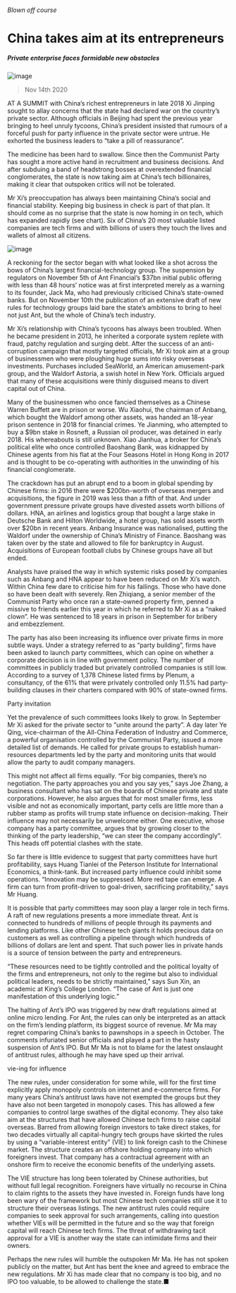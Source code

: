 ###### Blown off course
# China takes aim at its entrepreneurs 
##### Private enterprise faces formidable new obstacles 
![image](images/20201114_WBD001_1.jpg) 
> Nov 14th 2020 
AT A SUMMIT with China’s richest entrepreneurs in late 2018 Xi Jinping sought to allay concerns that the state had declared war on the country’s private sector. Although officials in Beijing had spent the previous year bringing to heel unruly tycoons, China’s president insisted that rumours of a forceful push for party influence in the private sector were untrue. He exhorted the business leaders to “take a pill of reassurance”.
The medicine has been hard to swallow. Since then the Communist Party has sought a more active hand in recruitment and business decisions. And after subduing a band of headstrong bosses at overextended financial conglomerates, the state is now taking aim at China’s tech billionaires, making it clear that outspoken critics will not be tolerated.

Mr Xi’s preoccupation has always been maintaining China’s social and financial stability. Keeping big business in check is part of that plan. It should come as no surprise that the state is now homing in on tech, which has expanded rapidly (see chart). Six of China’s 20 most valuable listed companies are tech firms and with billions of users they touch the lives and wallets of almost all citizens.
![image](images/20201114_WBC237_0.png) 

A reckoning for the sector began with what looked like a shot across the bows of China’s largest financial-technology group. The suspension by regulators on November 5th of Ant Financial’s $37bn initial public offering with less than 48 hours’ notice was at first interpreted merely as a warning to its founder, Jack Ma, who had previously criticised China’s state-owned banks. But on November 10th the publication of an extensive draft of new rules for technology groups laid bare the state’s ambitions to bring to heel not just Ant, but the whole of China’s tech industry.
Mr Xi’s relationship with China’s tycoons has always been troubled. When he became president in 2013, he inherited a corporate system replete with fraud, patchy regulation and surging debt. After the success of an anti-corruption campaign that mostly targeted officials, Mr Xi took aim at a group of businessmen who were ploughing huge sums into risky overseas investments. Purchases included SeaWorld, an American amusement-park group, and the Waldorf Astoria, a swish hotel in New York. Officials argued that many of these acquisitions were thinly disguised means to divert capital out of China. 
Many of the businessmen who once fancied themselves as a Chinese Warren Buffett are in prison or worse. Wu Xiaohui, the chairman of Anbang, which bought the Waldorf among other assets, was handed an 18-year prison sentence in 2018 for financial crimes. Ye Jianming, who attempted to buy a $9bn stake in Rosneft, a Russian oil producer, was detained in early 2018. His whereabouts is still unknown. Xiao Jianhua, a broker for China’s political elite who once controlled Baoshang Bank, was kidnapped by Chinese agents from his flat at the Four Seasons Hotel in Hong Kong in 2017 and is thought to be co-operating with authorities in the unwinding of his financial conglomerate.
The crackdown has put an abrupt end to a boom in global spending by Chinese firms: in 2016 there were $200bn-worth of overseas mergers and acquisitions, the figure in 2019 was less than a fifth of that. And under government pressure private groups have divested assets worth billions of dollars. HNA, an airlines and logistics group that bought a large stake in Deutsche Bank and Hilton Worldwide, a hotel group, has sold assets worth over $20bn in recent years. Anbang Insurance was nationalised, putting the Waldorf under the ownership of China’s Ministry of Finance. Baoshang was taken over by the state and allowed to file for bankruptcy in August. Acquisitions of European football clubs by Chinese groups have all but ended.
Analysts have praised the way in which systemic risks posed by companies such as Anbang and HNA appear to have been reduced on Mr Xi’s watch. Within China few dare to criticise him for his failings. Those who have done so have been dealt with severely. Ren Zhiqiang, a senior member of the Communist Party who once ran a state-owned property firm, penned a missive to friends earlier this year in which he referred to Mr Xi as a “naked clown”. He was sentenced to 18 years in prison in September for bribery and embezzlement.
The party has also been increasing its influence over private firms in more subtle ways. Under a strategy referred to as “party building”, firms have been asked to launch party committees, which can opine on whether a corporate decision is in line with government policy. The number of committees in publicly traded but privately controlled companies is still low. According to a survey of 1,378 Chinese listed firms by Plenum, a consultancy, of the 61% that were privately controlled only 11.5% had party-building clauses in their charters compared with 90% of state-owned firms.
Party invitation
Yet the prevalence of such committees looks likely to grow. In September Mr Xi asked for the private sector to “unite around the party”. A day later Ye Qing, vice-chairman of the All-China Federation of Industry and Commerce, a powerful organisation controlled by the Communist Party, issued a more detailed list of demands. He called for private groups to establish human-resources departments led by the party and monitoring units that would allow the party to audit company managers.
This might not affect all firms equally. “For big companies, there’s no negotiation. The party approaches you and you say yes,” says Joe Zhang, a business consultant who has sat on the boards of Chinese private and state corporations. However, he also argues that for most smaller firms, less visible and not as economically important, party cells are little more than a rubber stamp as profits will trump state influence on decision-making. Their influence may not necessarily be unwelcome either. One executive, whose company has a party committee, argues that by growing closer to the thinking of the party leadership, “we can steer the company accordingly”. This heads off potential clashes with the state.
So far there is little evidence to suggest that party committees have hurt profitability, says Huang Tianlei of the Peterson Institute for International Economics, a think-tank. But increased party influence could inhibit some operations. “Innovation may be suppressed. More red tape can emerge. A firm can turn from profit-driven to goal-driven, sacrificing profitability,” says Mr Huang.
It is possible that party committees may soon play a larger role in tech firms. A raft of new regulations presents a more immediate threat. Ant is connected to hundreds of millions of people through its payments and lending platforms. Like other Chinese tech giants it holds precious data on customers as well as controlling a pipeline through which hundreds of billions of dollars are lent and spent. That such power lies in private hands is a source of tension between the party and entrepreneurs.
“These resources need to be tightly controlled and the political loyalty of the firms and entrepreneurs, not only to the regime but also to individual political leaders, needs to be strictly maintained,” says Sun Xin, an academic at King’s College London. “The case of Ant is just one manifestation of this underlying logic.”
The halting of Ant’s IPO was triggered by new draft regulations aimed at online micro lending. For Ant, the rules can only be interpreted as an attack on the firm’s lending platform, its biggest source of revenue. Mr Ma may regret comparing China’s banks to pawnshops in a speech in October. The comments infuriated senior officials and played a part in the hasty suspension of Ant’s IPO. But Mr Ma is not to blame for the latest onslaught of antitrust rules, although he may have sped up their arrival.
vie-ing for influence
The new rules, under consideration for some while, will for the first time explicitly apply monopoly controls on internet and e-commerce firms. For many years China’s antitrust laws have not exempted the groups but they have also not been targeted in monopoly cases. This has allowed a few companies to control large swathes of the digital economy. They also take aim at the structures that have allowed Chinese tech firms to raise capital overseas. Barred from allowing foreign investors to take direct stakes, for two decades virtually all capital-hungry tech groups have skirted the rules by using a “variable-interest entity” (VIE) to link foreign cash to the Chinese market. The structure creates an offshore holding company into which foreigners invest. That company has a contractual agreement with an onshore firm to receive the economic benefits of the underlying assets.
The VIE structure has long been tolerated by Chinese authorities, but without full legal recognition. Foreigners have virtually no recourse in China to claim rights to the assets they have invested in. Foreign funds have long been wary of the framework but most Chinese tech companies still use it to structure their overseas listings. The new antitrust rules could require companies to seek approval for such arrangements, calling into question whether VIEs will be permitted in the future and so the way that foreign capital will reach Chinese tech firms. The threat of withdrawing tacit approval for a VIE is another way the state can intimidate firms and their owners.
Perhaps the new rules will humble the outspoken Mr Ma. He has not spoken publicly on the matter, but Ant has bent the knee and agreed to embrace the new regulations. Mr Xi has made clear that no company is too big, and no IPO too valuable, to be allowed to challenge the state.■
